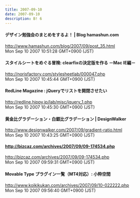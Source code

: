 ```yaml
---
title: 2007-09-10
date: 2007-09-10
description: B! 6
---
```


#### デザイン勉強会のまとめをするよ！ | Blog hamashun.com
http://www.hamashun.com/blog/2007/09/post_35.html<br>
Mon Sep 10 2007 10:51:28 GMT+0900 (JST)<br>


#### スタイルシートをめぐる冒険: clearfixの決定版を作る －Mac IE編－
http://norisfactory.com/stylesheetlab/000047.php<br>
Mon Sep 10 2007 10:45:44 GMT+0900 (JST)<br>


#### RedLine Magazine : jQueryでリストを開閉させたい
http://redline.hippy.jp/lab/misc/jquery_1.php<br>
Mon Sep 10 2007 10:45:30 GMT+0900 (JST)<br>


#### 黄金比グラデーション・白銀比グラデーション | DesignWalker
http://www.designwalker.com/2007/09/gradient-ratio.html<br>
Mon Sep 10 2007 10:43:25 GMT+0900 (JST)<br>


#### http://bizcaz.com/archives/2007/09/09-174534.php
http://bizcaz.com/archives/2007/09/09-174534.php<br>
Mon Sep 10 2007 09:59:31 GMT+0900 (JST)<br>


#### Movable Type プラグイン一覧（MT4対応）: 小粋空間
http://www.koikikukan.com/archives/2007/09/10-022222.php<br>
Mon Sep 10 2007 09:56:40 GMT+0900 (JST)<br>


